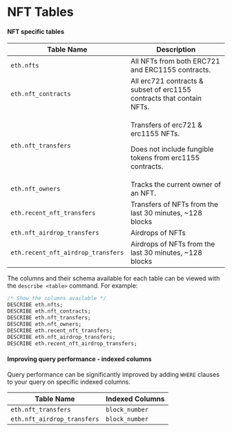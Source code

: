 # NFT Tables

#### NFT specific tables

| Table Name                         | Description                                                                                                     |
| ---------------------------------- | --------------------------------------------------------------------------------------------------------------- |
| `eth.nfts`                         | All NFTs from both ERC721 and ERC1155 contracts.                                                                |
| `eth.nft_contracts`                | All erc721 contracts & subset of erc1155 contracts that contain NFTs.                                           |
| `eth.nft_transfers`                | <p>Transfers of erc721 &#x26; erc1155 NFTs. </p><p>Does not include fungible tokens from erc1155 contracts.</p> |
| `eth.nft_owners`                   | Tracks the current owner of an NFT.                                                                             |
| `eth.recent_nft_transfers`         | Transfers of NFTs from the last 30 minutes, \~128 blocks                                                        |
| `eth.nft_airdrop_transfers`        | Airdrops of NFTs                                                                                                |
| `eth.recent_nft_airdrop_transfers` | Airdrops of NFTs from the last 30 minutes, \~128 blocks                                                         |

The columns and their schema available for each table can be viewed with the `describe <table>` command. For example:

```sql
/* Show the columns available */
DESCRIBE eth.nfts;
DESCRIBE eth.nft_contracts;
DESCRIBE eth.nft_transfers;
DESCRIBE eth.nft_owners;
DESCRIBE eth.recent_nft_transfers;
DESCRIBE eth.nft_airdrop_transfers;
DESCRIBE eth.recent_nft_airdrop_transfers;
```

#### Improving query performance - indexed columns

Query performance can be significantly improved by adding `WHERE` clauses to your query on specific indexed columns.

| Table Name                  | Indexed Columns |
| --------------------------- | --------------- |
| `eth.nft_transfers`         | `block_number`  |
| `eth.nft_airdrop_transfers` | `block_number`  |
